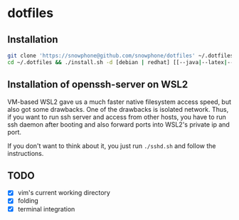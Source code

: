 # dotfiles

## Installation
~~~bash
git clone 'https://snowphone@github.com/snowphone/dotfiles' ~/.dotfiles && \
cd ~/.dotfiles && ./install.sh -d [debian | redhat] [[--java|--latex|--boost|--misc|--typescript|--rust] | [--all|-a]]
~~~

## Installation of openssh-server on WSL2
VM-based WSL2 gave us a much faster native filesystem access speed, but also got some drawbacks. One of the drawbacks is isolated network. Thus, if you want to run ssh server and access from other hosts, you  have to run ssh daemon after booting and also forward ports into WSL2's private ip and port.

If you don't want to think about it, you just run `./sshd.sh` and follow the instructions.

## TODO

- [x] vim's current working directory
- [x] folding
- [x] terminal integration

